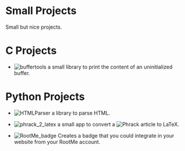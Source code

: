 # Small Projects
Small but nice projects.

# C Projects

 - ![buffertools](./C/buffertools/) a small library to print the content of an uninitialized buffer.


# Python Projects

 - ![HTMLParser](./Python/HTMLParser/) a library to parse HTML.

 - ![phrack_2_latex](./Python/phrack_2_latex/) a small app to convert a ![Phrack](http://phrack.org/) article to LaTeX.
 
 - ![RootMe_badge](./RootMe_badge/) Creates a badge that you could integrate in your website from your RootMe account.

